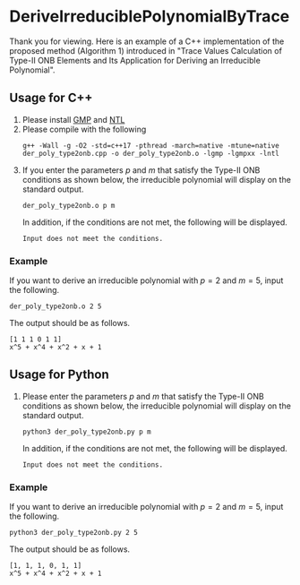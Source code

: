 # DeriveIrreduciblePolynomialByTrace
Thank you for viewing.  Here is an example of a C++ implementation of the proposed method (Algorithm 1) introduced in "Trace Values Calculation of Type-II ONB Elements and Its Application for Deriving an Irreducible Polynomial".

## Usage for C++

1. Please install [GMP](https://gmplib.org/) and [NTL](https://libntl.org/doc/tour-gmp.html)
1. Please compile with the following
    ```
    g++ -Wall -g -O2 -std=c++17 -pthread -march=native -mtune=native der_poly_type2onb.cpp -o der_poly_type2onb.o -lgmp -lgmpxx -lntl  
    ```
1. If you enter the parameters $p$ and $m$ that satisfy the Type-II ONB conditions as shown below, the irreducible polynomial will display on the standard output.
    ```
    der_poly_type2onb.o p m
    ```
    In addition, if the conditions are not met, the following will be displayed.
    ```
    Input does not meet the conditions.
    ```

### Example

If you want to derive an irreducible polynomial with $p=2$ and $m=5$, input the following.
```
der_poly_type2onb.o 2 5
```
The output should be as follows.
```
[1 1 1 0 1 1]
x^5 + x^4 + x^2 + x + 1
```

## Usage for Python

1. Please enter the parameters $p$ and $m$ that satisfy the Type-II ONB conditions as shown below, the irreducible polynomial will display on the standard output.
    ```
    python3 der_poly_type2onb.py p m
    ```
    In addition, if the conditions are not met, the following will be displayed.
    ```
    Input does not meet the conditions.
    ```

### Example

If you want to derive an irreducible polynomial with $p=2$ and $m=5$, input the following.
```
python3 der_poly_type2onb.py 2 5
```
The output should be as follows.
```
[1, 1, 1, 0, 1, 1]
x^5 + x^4 + x^2 + x + 1
```
